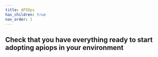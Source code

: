 ```yaml
---
title: APIOps
has_children: true
nav_order: 1
---
```



## Check that you have everything ready to start adopting apiops in your environment
